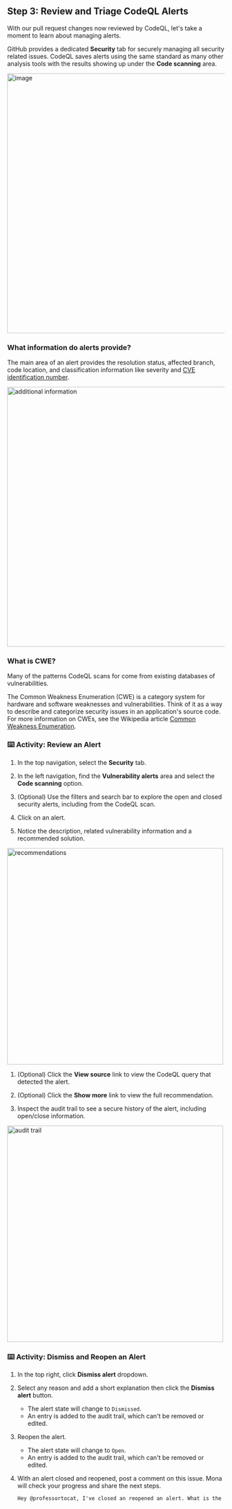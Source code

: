 ## Step 3: Review and Triage CodeQL Alerts

With our pull request changes now reviewed by CodeQL, let's take a moment to learn about managing alerts.

GitHub provides a dedicated **Security** tab for securely managing all security related issues. CodeQL saves alerts using the same standard as many other analysis tools with the results showing up under the **Code scanning** area.

<img width="600" alt="image" src="https://github.com/user-attachments/assets/cf4fc6ec-e40e-4df6-8984-b6ec35341737" />

### What information do alerts provide?

The main area of an alert provides the resolution status, affected branch, code location, and classification information like severity and [CVE identification number](https://docs.github.com/en/code-security/security-advisories/working-with-repository-security-advisories/about-repository-security-advisories#cve-identification-numbers).

<img width="600" alt="additional information" src="https://github.com/user-attachments/assets/9a5aaf3f-e063-4d07-8cdd-6272eec8a411"/>

### What is CWE?

Many of the patterns CodeQL scans for come from existing databases of vulnerabilities.

The Common Weakness Enumeration (CWE) is a category system for hardware and software weaknesses and vulnerabilities. Think of it as a way to describe and categorize security issues in an application's source code. For more information on CWEs, see the Wikipedia article [Common Weakness Enumeration](https://en.wikipedia.org/wiki/Common_Weakness_Enumeration).

### ⌨️ Activity: Review an Alert

1. In the top navigation, select the **Security** tab.

1. In the left navigation, find the **Vulnerability alerts** area and select the **Code scanning** option.

1. (Optional) Use the filters and search bar to explore the open and closed security alerts, including from the CodeQL scan.

1. Click on an alert.

1. Notice the description, related vulnerability information and a recommended solution.

<img width="500" alt="recommendations" src="https://github.com/user-attachments/assets/a5653b45-b66f-4e5b-8e03-a7b8cd3b91b4"/>

1. (Optional) Click the **View source** link to view the CodeQL query that detected the alert.

1. (Optional) Click the **Show more** link to view the full recommendation.

1. Inspect the audit trail to see a secure history of the alert, including open/close information.

<img width="500" alt="audit trail" src="https://github.com/user-attachments/assets/25ec5256-20c7-4e9d-8160-ff40f3763872"/>

### ⌨️ Activity: Dismiss and Reopen an Alert

1. In the top right, click **Dismiss alert** dropdown.

1. Select any reason and add a short explanation then click the **Dismiss alert** button.

   - The alert state will change to `Dismissed`.
   - An entry is added to the audit trail, which can't be removed or edited.

1. Reopen the alert.

   - The alert state will change to `Open`.
   - An entry is added to the audit trail, which can't be removed or edited.

1. With an alert closed and reopened, post a comment on this issue. Mona will check your progress and share the next steps.

   ```md
   Hey @professortocat, I've closed an reopened an alert. What is the next step?
   ```
